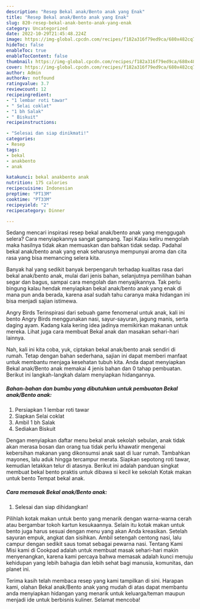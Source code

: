 ```yaml
---
description: "Resep Bekal anak/Bento anak yang Enak"
title: "Resep Bekal anak/Bento anak yang Enak"
slug: 820-resep-bekal-anak-bento-anak-yang-enak
category: Uncategorized
date: 2022-10-29T21:45:48.224Z
image: https://img-global.cpcdn.com/recipes/f182a316f79ed9ca/680x482cq70/bekal-anakbento-anak-foto-resep-utama.jpg
hideToc: false
enableToc: true
enableTocContent: false
thumbnail: https://img-global.cpcdn.com/recipes/f182a316f79ed9ca/680x482cq70/bekal-anakbento-anak-foto-resep-utama.jpg
cover: https://img-global.cpcdn.com/recipes/f182a316f79ed9ca/680x482cq70/bekal-anakbento-anak-foto-resep-utama.jpg
author: Admin
authorAv: notfound
ratingvalue: 3.7
reviewcount: 12
recipeingredient:
- "1 lembar roti tawar"
- " Selai coklat"
- "1 bh Salak"
- " Biskuit"
recipeinstructions:

- "Selesai dan siap dinikmati!"
categories:
- Resep
tags:
- bekal
- anakbento
- anak

katakunci: bekal anakbento anak 
nutrition: 175 calories
recipecuisine: Indonesian
preptime: "PT13M"
cooktime: "PT33M"
recipeyield: "2"
recipecategory: Dinner

---
```



Sedang mencari inspirasi resep bekal anak/bento anak yang menggugah selera? Cara menyiapkannya sangat gampang. Tapi Kalau keliru mengolah maka hasilnya tidak akan memuaskan dan bahkan tidak sedap. Padahal bekal anak/bento anak yang enak seharusnya mempunyai aroma dan cita rasa yang bisa memancing selera kita.


Banyak hal yang sedikit banyak berpengaruh terhadap kualitas rasa dari bekal anak/bento anak, mulai dari jenis bahan, selanjutnya pemilihan bahan segar dan bagus, sampai cara mengolah dan menyajikannya. Tak perlu bingung kalau hendak menyiapkan bekal anak/bento anak yang enak di mana pun anda berada, karena asal sudah tahu caranya maka hidangan ini bisa menjadi sajian istimewa.

Angry Birds Terinspirasi dari sebuah game fenomenal untuk anak, kali ini bento Angry Birds menggunakan nasi, sayur-sayuran, jagung manis, serta daging ayam. Kadang kala kering idea jadinya memikirkan makanan untuk mereka. Lihat juga cara membuat Bekal anak dan masakan sehari-hari lainnya.


Nah, kali ini kita coba, yuk, ciptakan bekal anak/bento anak sendiri di rumah. Tetap dengan bahan sederhana, sajian ini dapat memberi manfaat untuk membantu menjaga kesehatan tubuh kita. Anda dapat menyiapkan Bekal anak/Bento anak memakai 4 jenis bahan dan 0 tahap pembuatan. Berikut ini langkah-langkah dalam menyiapkan hidangannya.

<!--inarticleads1-->

##### Bahan-bahan dan bumbu yang dibutuhkan untuk pembuatan Bekal anak/Bento anak:

1. Persiapkan 1 lembar roti tawar
1. Siapkan  Selai coklat
1. Ambil 1 bh Salak
1. Sediakan  Biskuit


Dengan menyiapkan daftar menu bekal anak sekolah sebulan, anak tidak akan merasa bosan dan orang tua tidak perlu khawatir mengenai kebersihan makanan yang dikonsumsi anak saat di luar rumah. Tambahkan mayones, lalu aduk hingga tercampur merata. Siapkan sepotong roti tawar, kemudian letakkan telur di atasnya. Berikut ini adalah panduan singkat membuat bekal bento praktis untuk dibawa si kecil ke sekolah Kotak makan untuk bento Tempat bekal anak. 

<!--inarticleads2-->

##### Cara memasak Bekal anak/Bento anak:


1. Selesai dan siap dihidangkan!

Pilihlah kotak makan untuk bento yang menarik dengan warna-warna cerah atau bergambar tokoh kartun kesukaannya. Selain itu kotak makan untuk bento juga harus sesuai dengan menu yang akan Anda kreasikan. Setelah sayuran empuk, angkat dan sisihkan. Ambil setengah centong nasi, lalu campur dengan sedikit saus tomat sebagai pewarna nasi. Tentang Kami Misi kami di Cookpad adalah untuk membuat masak sehari-hari makin menyenangkan, karena kami percaya bahwa memasak adalah kunci menuju kehidupan yang lebih bahagia dan lebih sehat bagi manusia, komunitas, dan planet ini. 

Terima kasih telah membaca resep yang kami tampilkan di sini. Harapan kami, olahan Bekal anak/Bento anak yang mudah di atas dapat membantu anda menyiapkan hidangan yang menarik untuk keluarga/teman maupun menjadi ide untuk berbisnis kuliner. Selamat mencoba!
